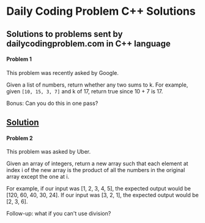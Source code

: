 # Daily Coding Problem C++ Solutions
Solutions to problems sent by dailycodingproblem.com in C++ language
---
#### Problem 1
This problem was recently asked by Google.

Given a list of numbers, return whether any two sums to k.
For example, given `[10, 15, 3, 7]` and k of 17, return true since 10 + 7 is 17.

Bonus: Can you do this in one pass?

[Solution](Solutions/Problem_001.cpp)
---
#### Problem 2
This problem was asked by Uber.

Given an array of integers, return a new array such that each element at index i of the new array is the product of all the numbers in the original array except the one at i.

For example, if our input was [1, 2, 3, 4, 5], the expected output would be [120, 60, 40, 30, 24]. If our input was [3, 2, 1], the expected output would be [2, 3, 6].

Follow-up: what if you can't use division?


